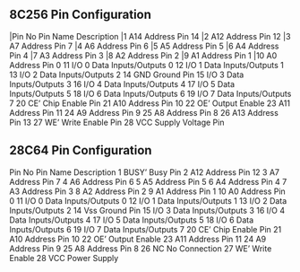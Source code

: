 ## 8C256 Pin Configuration
|Pin No	Pin Name	Description
|1	A14	Address Pin 14
|2	A12	Address Pin 12
|3	A7	Address Pin 7
|4	A6	Address Pin 6
|5	A5	Address Pin 5
|6	A4	Address Pin 4
|7	A3	Address Pin 3
|8	A2	Address Pin 2
|9	A1	Address Pin 1
|10	A0	Address Pin 0
11	I/O 0	Data Inputs/Outputs 0
12	I/O 1	Data Inputs/Outputs 1
13	I/O 2	Data Inputs/Outputs 2
14	GND	Ground Pin
15	I/O 3	Data Inputs/Outputs 3
16	I/O 4	Data Inputs/Outputs 4
17	I/O 5	Data Inputs/Outputs 5
18	I/O 6	Data Inputs/Outputs 6
19	I/O 7	Data Inputs/Outputs 7
20	CE’	Chip Enable Pin
21	A10	Address Pin 10
22	OE’	Output Enable
23	A11	Address Pin 11
24	A9	Address Pin 9
25	A8	Address Pin 8
26	A13	Address Pin 13
27	WE’	Write Enable Pin
28	VCC	Supply Voltage Pin

## 28C64 Pin Configuration

Pin No	Pin Name	Description
1	BUSY’	Busy Pin
2	A12	Address Pin 12
3	A7	Address Pin 7
4	A6	Address Pin 6
5	A5	Address Pin 5
6	A4	Address Pin 4
7	A3	Address Pin 3
8	A2	Address Pin 2
9	A1	Address Pin 1
10	A0	Address Pin 0
11	I/O 0 	Data Inputs/Outputs 0
12	I/O 1	Data Inputs/Outputs 1
13	I/O 2	Data Inputs/Outputs 2
14	Vss	Ground Pin
15	I/O 3	Data Inputs/Outputs 3
16	I/O 4	Data Inputs/Outputs 4
17	I/O 5	Data Inputs/Outputs 5
18	I/O 6	Data Inputs/Outputs 6
19	I/O 7	Data Inputs/Outputs 7
20	CE’	Chip Enable Pin
21	A10	Address Pin 10
22	OE’	Output Enable
23	A11	Address Pin 11
24	A9	Address Pin 9
25	A8	Address Pin 8
26	NC	No Connection
27	WE’	Write Enable
28	VCC	Power Supply


